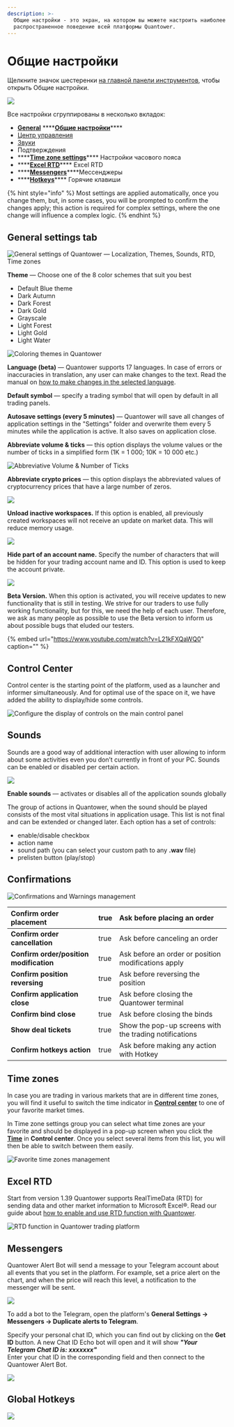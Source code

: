 ```yaml
---
description: >-
  Общие настройки - это экран, на котором вы можете настроить наиболее
  распространенное поведение всей платформы Quantower.
---
```


# Общие настройки

Щелкните значок шестеренки [на главной панели инструментов](https://app.gitbook.com/@quantower/s/quantower-ru/~/drafts/-MabubYk5qaqYBPs4dmu/general-settings/main-toolbar), чтобы открыть Общие настройки.

![](../.gitbook/assets/glavnoe-menyu.png)

Все настройки сгруппированы в несколько вкладок:

* [**General**](general-settings-1.md#general) ****[**Общие настройки**](https://app.gitbook.com/@quantower/s/quantower-ru/~/drafts/-MabubYk5qaqYBPs4dmu/general-settings/general-settings-1#general)\*\*\*\*
*  [Центр управления](https://app.gitbook.com/@quantower/s/quantower-ru/~/drafts/-MabubYk5qaqYBPs4dmu/general-settings/general-settings-1#control-center)
*  [Звуки](https://app.gitbook.com/@quantower/s/quantower-ru/~/drafts/-MabubYk5qaqYBPs4dmu/general-settings/general-settings-1#sounds)
*  Подтверждения
* \*\*\*\*[**Time zone settings**](general-settings-1.md#time-zones)\*\*\*\* Настройки часового пояса
* \*\*\*\*[**Excel RTD**](../miscellaneous-panels/excel-rtd-trading/)\*\*\*\*  Excel RTD
* \*\*\*\*[**Messengers**](general-settings-1.md#messengers)\*\*\*\*Мессенджеры
* \*\*\*\*[**Hotkeys**](general-settings-1.md#global-hotkeys)\*\*\*\* Горячие клавиши

{% hint style="info" %}
Most settings are applied automatically, once you change them, but, in some cases, you will be prompted to confirm the changes apply; this action is required for complex settings, where the one change will influence a complex logic.
{% endhint %}

## General settings tab

![General settings of Quantower &#x2014; Localization, Themes, Sounds, RTD, Time zones](../.gitbook/assets/image%20%28136%29.png)

**Theme** — Сhoose one of the 8 color schemes that suit you best

* Default Blue theme
* Dark Autumn
* Dark Forest
* Dark Gold
* Grayscale
* Light Forest
* Light Gold
* Light Water

![Coloring themes in Quantower](../.gitbook/assets/themes.gif)

**Language \(beta\)** — Quantower supports 17 languages. In case of errors or inaccuracies in translation, any user can make changes to the text. Read the manual on [how to make changes in the selected language](https://help.quantower.com/customization/localization).

**Default symbol** — specify a trading symbol that will open by default in all trading panels.

**Autosave settings \(every 5 minutes\)** — Quantower will save all changes of application settings in the "Settings" folder and overwrite them every 5 minutes while the application is active. It also saves on application close.

**Abbreviate volume & ticks** — this option displays the volume values or the number of ticks in a simplified form \(1K = 1 000; 10K = 10 000 etc.\)

![Abbreviative Volume &amp; Number of Ticks](../.gitbook/assets/abbreviative-volume.png)

**Abbreviate crypto prices** — this option displays the abbreviated values of cryptocurrency prices that have a large number of zeros.

![](../.gitbook/assets/abbreviate-cryptos.gif)

**Unload inactive workspaces.** If this option is enabled, all previously created workspaces will not receive an update on market data. This will reduce memory usage.

![](../.gitbook/assets/image%20%28142%29.png)

**Hide part of an account name.** Specify the number of characters that will be hidden for your trading account name and ID. This option is used to keep the account private.

![](../.gitbook/assets/image%20%28154%29.png)

**Beta Version.** When this option is activated, you will receive updates to new functionality that is still in testing. We strive for our traders to use fully working functionality, but for this, we need the help of each user. Therefore, we ask as many people as possible to use the Beta version to inform us about possible bugs that eluded our testers.

{% embed url="https://www.youtube.com/watch?v=L21kFXQaWQ0" caption="" %}

## Control Center

Control center is the starting point of the platform, used as a launcher and informer simultaneously. And for optimal use of the space on it, we have added the ability to display/hide some controls.

![Configure the display of controls on the main control panel](../.gitbook/assets/image%20%2875%29.png)

## Sounds

Sounds are a good way of additional interaction with user allowing to inform about some activities even you don’t currently in front of your PC. Sounds can be enabled or disabled per certain action.

![](../.gitbook/assets/general-settings-_-sounds.gif)

**Enable sounds** — activates or disables all of the application sounds globally

The group of actions in Quantower, when the sound should be played consists of the most vital situations in application usage. This list is not final and can be extended or changed later. Each option has a set of controls:

* enable/disable checkbox
* action name
* sound path \(you can select your custom path to any **.wav** file\)
* prelisten button \(play/stop\)

## Confirmations

![Confirmations and Warnings management](../.gitbook/assets/image%20%2865%29.png)

| **Confirm order placement** | true | Ask before placing an order |
| :--- | :--- | :--- |
| **Confirm order cancellation** | true | Ask before canceling an order |
| **Confirm order/position modification** | true | Ask before an order or position modifications apply |
| **Confirm position reversing** | true | Ask before reversing the position |
| **Confirm application close** | true | Ask before closing the Quantower terminal |
| **Confirm bind close** | true | Ask before closing the binds |
| **Show deal tickets** | true | Show the pop-up screens with the trading notifications |
| **Confirm hotkeys action** | true | Ask before making any action with Hotkey |

## Time zones

In case you are trading in various markets that are in different time zones, you will find it useful to switch the time indicator in [**Control center**](main-toolbar.md) to one of your favorite market times.

In Time zone settings group you can select what time zones are your favorite and should be displayed in a pop-up screen when you click the [**Time**](main-toolbar.md#time-and-time-zones) in **Control center**. Once you select several items from this list, you will then be able to switch between them easily.

![Favorite time zones management](../.gitbook/assets/image%20%2870%29.png)

## Excel RTD

Start from version 1.39 Quantower supports RealTimeData \(RTD\) for sending data and other market information to Microsoft Excel®. Read our guide about [how to enable and use RTD function with Quantower](../miscellaneous-panels/excel-rtd-trading/).

![RTD function in Quantower trading platform](../.gitbook/assets/image%20%2866%29.png)

## Messengers

Quantower Alert Bot will send a message to your Telegram account about all events that you set in the platform. For example, set a price alert on the chart, and when the price will reach this level, a notification to the messenger will be sent.

![](../.gitbook/assets/telegram-alerts.gif)

To add a bot to the Telegram, open the platform's **General Settings -&gt; Messengers -&gt; Duplicate alerts to Telegram**.

Specify your personal chat ID, which you can find out by clicking on the **Get ID** button. A new Chat ID Echo bot will open and it will show _**"Your Telegram Chat ID is: xxxxxxx"**_  
Enter your chat ID in the corresponding field and then connect to the Quantower Alert Bot.

![](../.gitbook/assets/image%20%28137%29.png)

## Global Hotkeys

![](../.gitbook/assets/image%20%2874%29.png)

